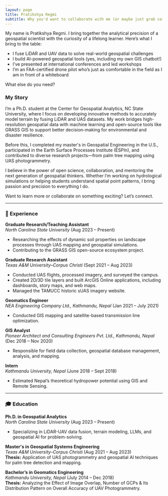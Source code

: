 ```yaml
---
layout: page
title: Pratikshya Regmi
subtitle: Why you'd want to collaborate with me (or maybe just grab coffee and talk geospatial AI)
---
```


My name is Pratikshya Regmi. I bring together the analytical precision of a geospatial scientist with the curiosity of a lifelong learner. Here’s what I bring to the table:

- I fuse LiDAR and UAV data to solve real-world geospatial challenges  
- I build AI-powered geospatial tools (yes, including my own GIS chatbot!)  
- I’ve presented at international conferences and led workshops  
- I’m an FAA-certified drone pilot who’s just as comfortable in the field as I am in front of a whiteboard

What else do you need?

### My Story

I’m a Ph.D. student at the Center for Geospatial Analytics, NC State University, where I focus on developing innovative methods to accurately model terrain by fusing LiDAR and UAS datasets. My work bridges high-resolution geospatial data with machine learning and open-source tools like GRASS GIS to support better decision-making for environmental and disaster resilience.

Before this, I completed my master's in Geospatial Engineering in the U.S., participated in the Earth Surface Processes Institute (ESPIn), and contributed to diverse research projects—from palm tree mapping using UAS photogrammetry.

I believe in the power of open science, collaboration, and mentoring the next generation of geospatial thinkers. Whether I’m working on hydrological simulations or helping students understand spatial point patterns, I bring passion and precision to everything I do.

Want to learn more or collaborate on something exciting? Let’s connect.

---

### 📌 Experience

**Graduate Research/Teaching Assistant**  
*North Carolina State University* (Aug 2023 – Present)  
- Researching the effects of dynamic soil properties on landscape processes through UAS mapping and geospatial simulations.  
- Contributing to the GRASS GIS open-source ecosystem project.

**Graduate Research Assistant**  
*Texas A&M University–Corpus Christi* (Sept 2021 – Aug 2023)  
- Conducted UAS flights, processed imagery, and surveyed the campus.  
- Created 2D/3D tile layers and built ArcGIS Online applications, including dashboards, story maps, and web maps.  
- Managed the TAMUCC historic sUAS imagery website.

**Geomatics Engineer**  
*NEA Engineering Company Ltd., Kathmandu, Nepal* (Jan 2021 – July 2021)  
- Conducted GIS mapping and satellite-based transmission line optimization.

**GIS Analyst**  
*Pioneer Architect and Consulting Engineers Pvt. Ltd., Kathmandu, Nepal* (Dec 2018 – Nov 2020)  
- Responsible for field data collection, geospatial database management, analysis, and mapping.

**Intern**  
*Kathmandu University, Nepal* (June 2018 – Sept 2018)  
- Estimated Nepal’s theoretical hydropower potential using GIS and Remote Sensing.

---

### 🎓 Education

**Ph.D. in Geospatial Analytics**  
*North Carolina State University* (Aug 2023 – Present)  
- Specializing in LiDAR-UAV data fusion, terrain modeling, LLMs, and geospatial AI for problem-solving.

**Master's in Geospatial Systems Engineering**  
*Texas A&M University–Corpus Christi* (Aug 2021 – Aug 2023)  
**Thesis:** Application of UAS photogrammetry and geospatial AI techniques for palm tree detection and mapping.

**Bachelor’s in Geomatics Engineering**  
*Kathmandu University, Nepal* (July 2014 – Dec 2018)  
**Thesis:** Analyzing the Effect of Image Overlap, Number of GCPs & Its Distribution Pattern on Overall Accuracy of UAV Photogrammetry.
